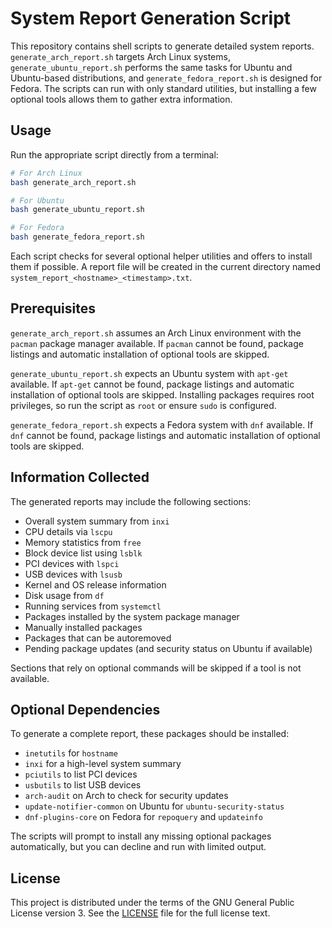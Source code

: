 # System Report Generation Script

This repository contains shell scripts to generate detailed system reports.
`generate_arch_report.sh` targets Arch Linux systems,
`generate_ubuntu_report.sh` performs the same tasks for Ubuntu and
Ubuntu-based distributions, and `generate_fedora_report.sh` is designed for
Fedora. The scripts can run with only standard utilities,
but installing a few optional tools allows them to gather extra information.

## Usage

Run the appropriate script directly from a terminal:

```bash
# For Arch Linux
bash generate_arch_report.sh

# For Ubuntu
bash generate_ubuntu_report.sh

# For Fedora
bash generate_fedora_report.sh
```

Each script checks for several optional helper utilities and offers to install
them if possible. A report file will be created in the current directory named
`system_report_<hostname>_<timestamp>.txt`.

## Prerequisites

`generate_arch_report.sh` assumes an Arch Linux environment with the `pacman`
package manager available. If `pacman` cannot be found, package listings and
automatic installation of optional tools are skipped.

`generate_ubuntu_report.sh` expects an Ubuntu system with `apt-get` available.
If `apt-get` cannot be found, package listings and automatic installation of
optional tools are skipped. Installing packages requires root privileges, so
run the script as `root` or ensure `sudo` is configured.

`generate_fedora_report.sh` expects a Fedora system with `dnf` available. If
`dnf` cannot be found, package listings and automatic installation of optional
tools are skipped.

## Information Collected

The generated reports may include the following sections:

- Overall system summary from `inxi`
- CPU details via `lscpu`
- Memory statistics from `free`
- Block device list using `lsblk`
- PCI devices with `lspci`
- USB devices with `lsusb`
- Kernel and OS release information
- Disk usage from `df`
- Running services from `systemctl`
- Packages installed by the system package manager
- Manually installed packages
- Packages that can be autoremoved
- Pending package updates (and security status on Ubuntu if available)

Sections that rely on optional commands will be skipped if a tool is not
available.

## Optional Dependencies

To generate a complete report, these packages should be installed:

- `inetutils` for `hostname`
- `inxi` for a high-level system summary
- `pciutils` to list PCI devices
- `usbutils` to list USB devices
- `arch-audit` on Arch to check for security updates
- `update-notifier-common` on Ubuntu for `ubuntu-security-status`
- `dnf-plugins-core` on Fedora for `repoquery` and `updateinfo`

The scripts will prompt to install any missing optional packages automatically,
but you can decline and run with limited output.

## License

This project is distributed under the terms of the GNU General Public License
version 3. See the [LICENSE](LICENSE) file for the full license text.
